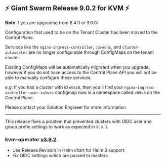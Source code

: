 ## :zap: Giant Swarm Release 9.0.2 for KVM :zap:

**Note** If you are upgrading from 8.4.0 or 9.0.0:

Configuration that used to be on the Tenant Cluster has been moved to the Control Plane.

Services like the `nginx-ingress-controller`, `coredns`, and `cluster-autoscaler`
are no longer configurable through ConfigMaps on the tenant cluster.

Existing ConfigMaps will be automatically migrated when you upgrade, however if
you do not have access to the Control Plane API you will not be able to
manually configure these services.

e.g: If you had a cluster with id `e05c8`, then you'll find your
`nginx-ingress-controller-user-values` configmap now in a namespace called `e05c8`
on the Control Plane.

Please contact your Solution Engineer for more information.

---

This release fixes a problem that prevented clusters with OIDC user and group prefix settings to work as expected in `9.0.1`.

### kvm-operator [v3.9.2](https://github.com/giantswarm/kvm-operator/releases/tag/v3.9.2)
- Use Release.Revision in Helm chart for Helm 3 support.
- Fix OIDC settings which are passed to masters.
